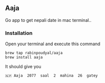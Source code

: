 ## Aaja

Go app to get nepali date in mac terminal..

### Installation
Open your terminal and execute this command

```
brew tap rabinpoudyal/aaja
brew install aaja
```

It should give you
```
🇳🇵 Aaja  2077  saal  2  mahina  26  gatey
```
